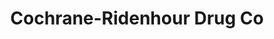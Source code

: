 ---
title: "Cochrane-Ridenhour Drug Co"
url: /mount-gilead/cochrane-ridenhour-drug-co/
shop: Drogerie
---